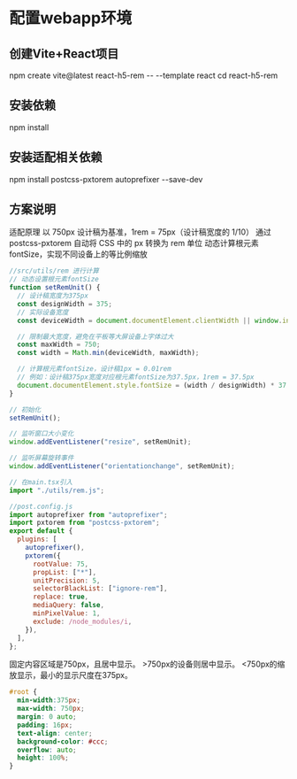 # 配置webapp环境
## 创建Vite+React项目
npm create vite@latest react-h5-rem -- --template react
cd react-h5-rem

## 安装依赖
npm install

## 安装适配相关依赖
npm install postcss-pxtorem autoprefixer --save-dev

## 方案说明
适配原理
以 750px 设计稿为基准，1rem = 75px（设计稿宽度的 1/10）
通过 postcss-pxtorem 自动将 CSS 中的 px 转换为 rem 单位
动态计算根元素 fontSize，实现不同设备上的等比例缩放

```js
//src/utils/rem 进行计算
// 动态设置根元素fontSize
function setRemUnit() {
  // 设计稿宽度为375px
  const designWidth = 375;
  // 实际设备宽度
  const deviceWidth = document.documentElement.clientWidth || window.innerWidth;

  // 限制最大宽度，避免在平板等大屏设备上字体过大
  const maxWidth = 750;
  const width = Math.min(deviceWidth, maxWidth);

  // 计算根元素fontSize，设计稿1px = 0.01rem
  // 例如：设计稿375px宽度对应根元素fontSize为37.5px，1rem = 37.5px
  document.documentElement.style.fontSize = (width / designWidth) * 37.5 + "px";
}

// 初始化
setRemUnit();

// 监听窗口大小变化
window.addEventListener("resize", setRemUnit);

// 监听屏幕旋转事件
window.addEventListener("orientationchange", setRemUnit);

```

```js
// 在main.tsx引入
import "./utils/rem.js";
```

```js
//post.config.js
import autoprefixer from "autoprefixer";
import pxtorem from "postcss-pxtorem";
export default {
  plugins: [
    autoprefixer(),
    pxtorem({
      rootValue: 75,
      propList: ["*"],
      unitPrecision: 5,
      selectorBlackList: ["ignore-rem"],
      replace: true,
      mediaQuery: false,
      minPixelValue: 1,
      exclude: /node_modules/i,
    }),
  ],
};
```

固定内容区域是750px，且居中显示。 >750px的设备则居中显示。 <750px的缩放显示，最小的显示尺度在375px。
```css
#root {
  min-width:375px;
  max-width: 750px;
  margin: 0 auto;
  padding: 16px;
  text-align: center;
  background-color: #ccc;
  overflow: auto;
  height: 100%;
}
```